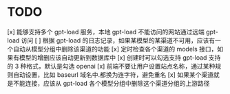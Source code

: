 # TODO

[x] 能够支持多个 gpt-load 服务，本地 gpt-load 不能访问的网站通过远端 gpt-load 访问
[ ] 根据 gpt-load 的日志记录，如果某模型的某渠道不可用，应该有一个自动从模型分组中删除该渠道的功能
[x] 定时检查各个渠道的 models 接口，如果有模型的增删应该自动更新到数据库中
[x] 创建时可以勾选支持 gpt-load 支持的 3 种格式，默认是勾选 openai
[x] 前端不要让用户设置站点名称，通过某种规则自动设置，比如 baseurl 域名中.都换为连字符，避免重名
[x] 如果某个渠道就是不能连接，应该从 gpt-load 各个模型分组中删除这个渠道分组的上游路径
